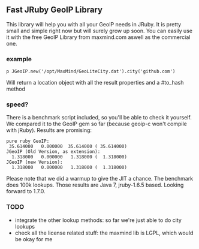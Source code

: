 ## Fast JRuby GeoIP Library
This library will help you with all your GeoIP needs in JRuby.
It is pretty small and simple right now but will surely grow up soon.
You can easily use it with the free GeoIP Library from maxmind.com aswell as the commercial one.

### example

    p JGeoIP.new('/opt/MaxMind/GeoLiteCity.dat').city('github.com')

Will return a location object with all the result properties and a #to_hash method


### speed?
There is a benchmark script included, so you'll be able to check it yourself.
We compared it to the GeoIP gem so far (because geoip-c won't compile with jRuby).
Results are promising:

    pure ruby GeoIP:
     35.614000   0.000000  35.614000 ( 35.614000)
    JGeoIP (Old Version, as extension):
      1.318000   0.000000   1.318000 (  1.318000)
    JGeoIP (new Version):
      1.318000   0.000000   1.318000 (  1.318000)
      
Please note that we did a warmup to give the JIT a chance.
The benchmark does 100k lookups.
Those results are Java 7, jruby-1.6.5 based. Looking forward to 1.7.0.

### TODO
* integrate the other lookup methods: so far we're just able to do city lookups
* check all the license related stuff: the maxmind lib is LGPL, which would be okay for me    